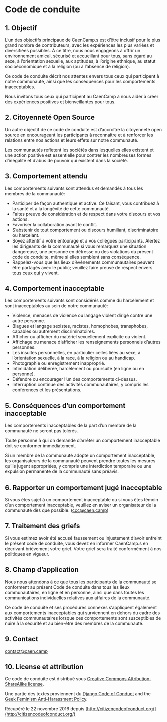 # Code de conduite

## 1. Objectif

L’un des objectifs principaux de CaenCamp.s est d’être inclusif pour le plus grand nombre de contributeurs, avec les expériences les plus variées et diversifiées possibles. À ce titre, nous nous engageons à offrir un environnement amical, sécurisé et accueillant pour tous, sans égard au sexe, à l’orientation sexuelle, aux aptitudes, à l’origine ethnique, au statut socioéconomique et à la religion (ou à l’absence de religion).

Ce code de conduite décrit nos attentes envers tous ceux qui participent à notre communauté, ainsi que les conséquences pour les comportements inacceptables.

Nous invitons tous ceux qui participent au CaenCamp à nous aider à créer des expériences positives et bienveillantes pour tous.

## 2. Citoyenneté Open Source

Un autre objectif de ce code de conduite est d’accroître la citoyenneté open source en encourageant les participants à reconnaître et à renforcer les relations entre nos actions et leurs effets sur notre communauté.

Les communautés reflètent les sociétés dans lesquelles elles existent et une action positive est essentielle pour contrer les nombreuses formes d’inégalité et d’abus de pouvoir qui existent dans la société.

## 3. Comportement attendu

Les comportements suivants sont attendus et demandés à tous les membres de la communauté:

-   Participer de façon authentique et active. Ce faisant, vous contribuez à la santé et à la longévité de cette communauté.
-   Faites preuve de considération et de respect dans votre discours et vos actions.
-   Favoriser la collaboration avant le conflit.
-   S’abstenir de tout comportement ou discours humiliant, discriminatoire ou harcelant.
-   Soyez attentif à votre entourage et à vos collègues participants. Alertez les dirigeants de la communauté si vous remarquez une situation dangereuse, une personne en détresse ou des violations du présent code de conduite, même si elles semblent sans conséquence.
-   Rappelez-vous que les lieux d’événements communautaires peuvent être partagés avec le public; veuillez faire preuve de respect envers tous ceux qui y vivent.

## 4. Comportement inacceptable

Les comportements suivants sont considérés comme du harcèlement et sont inacceptables au sein de notre communauté:

-   Violence, menaces de violence ou langage violent dirigé contre une autre personne.
-   Blagues et langage sexistes, racistes, homophobes, transphobes, capables ou autrement discriminatoires.
-   Afficher ou afficher du matériel sexuellement explicite ou violent.
-   Affichage ou menace d’afficher les renseignements personnels d’autres personnes.
-   Les insultes personnelles, en particulier celles liées au sexe, à l’orientation sexuelle, à la race, à la religion ou au handicap.
-   Photographie ou enregistrement inapproprié.
-   Intimidation délibérée, harcèlement ou poursuite (en ligne ou en personne).
-   Défendre ou encourager l’un des comportements ci-dessus.
-   Interruption continue des activités communautaires, y compris les conférences et les présentations.

## 5. Conséquences d’un comportement inacceptable

Les comportements inacceptables de la part d’un membre de la communauté ne seront pas tolérés.

Toute personne à qui on demande d’arrêter un comportement inacceptable doit se conformer immédiatement.

Si un membre de la communauté adopte un comportement inacceptable, les organisateurs de la communauté peuvent prendre toutes les mesures qu’ils jugent appropriées, y compris une interdiction temporaire ou une expulsion permanente de la communauté sans préavis.

## 6. Rapporter un comportement jugé inacceptable

Si vous êtes sujet à un comportement inacceptable ou si vous êtes témoin d’un comportement inacceptable, veuillez en aviser un organisateur de la communauté dès que possible.
(ccc@caen.camp)

## 7. Traitement des griefs

Si vous estimez avoir été accusé faussement ou injustement d’avoir enfreint le présent code de conduite, vous devez en informer CaenCamp.s en décrivant brièvement votre grief. Votre grief sera traité conformément à nos politiques en vigueur.

## 8. Champ d’application

Nous nous attendons à ce que tous les participants de la communauté se conforment au présent Code de conduite dans tous les lieux communautaires, en ligne et en personne, ainsi que dans toutes les communications individuelles relatives aux affaires de la communauté.

Ce code de conduite et ses procédures connexes s’appliquent également aux comportements inacceptables qui surviennent en dehors du cadre des activités communautaires lorsque ces comportements sont susceptibles de nuire à la sécurité et au bien-être des membres de la communauté.

## 9. Contact

contact@caen.camp

## 10. License et attribution

Ce code de conduite est distribué sous [Creative Commons Attribution-ShareAlike license](http://creativecommons.org/licenses/by-sa/3.0/).

Une partie des textes proviennent du [Django Code of Conduct](https://www.djangoproject.com/conduct/) and the [Geek Feminism Anti-Harassment Policy](http://geekfeminism.wikia.com/wiki/Conference_anti-harassment/Policy).

Récupéré le 22 novembre 2016 depuis [http://citizencodeofconduct.org/](http://citizencodeofconduct.org/)
